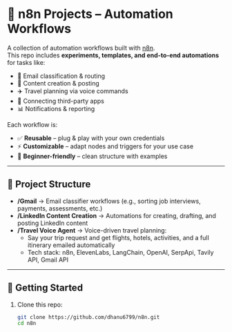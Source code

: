 # 🚀 n8n Projects – Automation Workflows  

A collection of automation workflows built with [n8n](https://n8n.io).  
This repo includes **experiments, templates, and end-to-end automations** for tasks like:  
- 📩 Email classification & routing  
- 📝 Content creation & posting
- ✈️ Travel planning via voice commands 
- 🔗 Connecting third-party apps  
- 📊 Notifications & reporting  

Each workflow is:  
- ✅ **Reusable** – plug & play with your own credentials  
- ⚡ **Customizable** – adapt nodes and triggers for your use case  
- 🌱 **Beginner-friendly** – clean structure with examples  

---

## 📂 Project Structure  

- **/Gmail** → Email classifier workflows (e.g., sorting job interviews, payments, assessments, etc.)  
- **/LinkedIn Content Creation** → Automations for creating, drafting, and posting LinkedIn content
- **/Travel Voice Agent** → Voice-driven travel planning:  
   - Say your trip request and get flights, hotels, activities, and a full itinerary emailed automatically  
   - Tech stack: n8n, ElevenLabs, LangChain, OpenAI, SerpApi, Tavily API, Gmail API  
 
---

## 🔧 Getting Started  

1. Clone this repo:  
   ```bash
   git clone https://github.com/dhanu6799/n8n.git
   cd n8n
